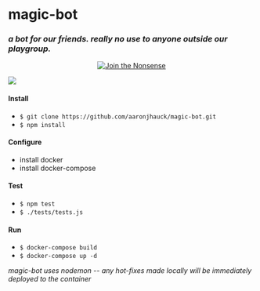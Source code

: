 # magic-bot
### _a bot for our friends. really no use to anyone outside our playgroup._

<div align="center">
  <a href="https://twitter.com/mandofortheboys">
    <img src="https://img.shields.io/twitter/url?style=social" alt="Join the Nonsense" />
  </a>
</div>

![](https://media.wizards.com/2019/images/daily/cardart_original_Sol-Ring-2.jpg)

#### Install

* `$ git clone https://github.com/aaronjhauck/magic-bot.git`
* `$ npm install`

#### Configure

* install docker
* install docker-compose

#### Test

* `$ npm test`
* `$ ./tests/tests.js`

#### Run
* `$ docker-compose build`
* `$ docker-compose up -d`


_magic-bot uses nodemon -- any hot-fixes made locally will be immediately deployed to the container_